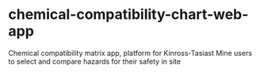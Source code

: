 # chemical-compatibility-chart-web-app
Chemical compatibility matrix app, platform for Kinross-Tasiast Mine users to select and compare hazards for their safety in site
